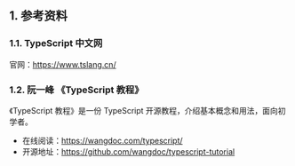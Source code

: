 ## 1. 参考资料

### 1.1. TypeScript 中文网

官网：https://www.tslang.cn/

### 1.2. 阮一峰 《TypeScript 教程》

《TypeScript 教程》是一份 TypeScript 开源教程，介绍基本概念和用法，面向初学者。

- 在线阅读：https://wangdoc.com/typescript/
- 开源地址：https://github.com/wangdoc/typescript-tutorial
